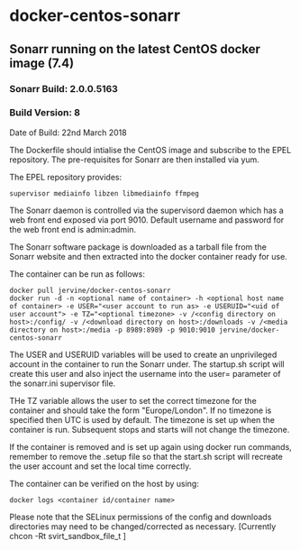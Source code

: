 # docker-centos-sonarr
## Sonarr running on the latest CentOS docker image (7.4)
### Sonarr Build: 2.0.0.5163
### Build Version: 8
Date of Build: 22nd March 2018

The Dockerfile should intialise the CentOS image and subscribe to the EPEL repository. The pre-requisites for Sonarr are then installed via yum.

The EPEL repository provides:

    supervisor mediainfo libzen libmediainfo ffmpeg

The Sonarr daemon is controlled via the supervisord daemon which has a web front end exposed via port 9010. Default username and password for the web front end is admin:admin.

The Sonarr software package is downloaded as a tarball file from the Sonarr website and then extracted into the docker container ready for use.

The container can be run as follows:

    docker pull jervine/docker-centos-sonarr
    docker run -d -n <optional name of container> -h <optional host name of container> -e USER="<user account to run as> -e USERUID="<uid of user account"> -e TZ="<optional timezone> -v /<config directory on host>:/config/ -v /<download directory on host>:/downloads -v /<media directory on host>:/media -p 8989:8989 -p 9010:9010 jervine/docker-centos-sonarr

The USER and USERUID variables will be used to create an unprivileged account in the container to run the Sonarr under. The startup.sh script will create this user and also inject the username into the user= parameter of the sonarr.ini supervisor file.

THe TZ variable allows the user to set the correct timezone for the container and should take the form "Europe/London". If no timezone is specified then UTC is used by default. The timezone is set up when the container is run. Subsequent stops and starts will not change the timezone.

If the container is removed and is set up again using docker run commands, remember to remove the .setup file so that the start.sh script will recreate the user account and set the local time correctly.

The container can be verified on the host by using:

    docker logs <container id/container name>

Please note that the SELinux permissions of the config and downloads directories may need to be changed/corrected as necessary. [Currently chcon -Rt svirt_sandbox_file_t ]
